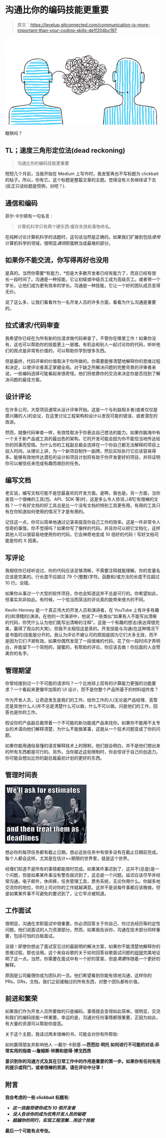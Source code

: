 # 沟通比你的编码技能更重要

> 原文：<https://levelup.gitconnected.com/communication-is-more-important-than-your-coding-skills-de1f204bc197>

![](img/09655a7b4cd0951a5d9fc769f02d723d.png)

眼熟吗？

## TL；速度三角形定位法(dead reckoning)

> 沟通比你的编码技能更重要

短短几个月前，当我开始在 Medium 上写作时，我发誓再也不写标题为 clickbait 的帖子。所以，你有它。这个标题是整篇文章的主题。觉得没有义务继续读下去(反正只读标题是惯例，对吧？).

## 通信和编码

菲尔·卡尔顿有一句名言 *:*

> 计算机科学只有两个硬东西:缓存失效和事物命名。

在纯粹讨论计算机科学的话题时，这句话当然是正确的。如果我们扩展到包括*使用*计算机科学的领域，很明显*通信*把蛋糕当成最难的部分。

## **如果你不能交流，你写得再好也没用**

是真的。当然你需要*有能力，*但是大多数开发者已经有能力了，而且已经有很长一段时间了。沟通是一种技能，它让初级或中级员工成为高级员工。或者带一个学长，让他们成为更有效率的学长。沟通是一种技能，它让一个好的团队成员变得无价。

说了这么多，让我们看看作为一名开发人员的许多方面，看看为什么沟通是重要的。

## 拉式请求/代码审查

我希望你已经在为所有新的拉请求做代码审查了，不管你在哪里工作！如果你没有，这也可以帮助你的技能更上一层楼。有机会和别人一起讨论你的代码，听听他们的观点是非常有价值的，可以帮助你学到很多东西。

但是最终，代码评审的价值取决于你所做的。你需要能够清楚地解释你的思维过程和决定，以使评论者真正掌握全局。对于缺乏所解决问题的完整背景的评审者来说，一些编码选择可能看起来很奇怪。他们将依靠你的交流来决定你是否找到了解决问题的最佳方案。

## 设计评论

在许多公司，大型项目通常从设计评审开始。这是一个与利益相关者(或者仅仅是感兴趣的人)的会议，在这里讨论工程架构和设计以发现可能的错误，或者潜在的改进。

然而，就像代码审查一样，有效性取决于你表达自己想法的能力。如果你脑海中有一个关于新产品或工具的最出色的架构，它的开发可能会因为你不能恰当地传达给你的同事而受阻。为什么你的工程副总裁会选择在一个你自己都无法解释的项目上投入时间。从理论上讲，为一个新项目制作一副牌，然后实际执行它应该容易得多。能够有效地传达潜在的设计和项目计划将有助于你开发更好的项目，并将证明你可以被信任来完成有趣而艰巨的任务。

## 编写文档

老实说，编写文档可能不是您最喜欢的开发方面。是啊，我也是。另一方面，当你发现一个很棒的工具(包、API、SDK 等)时，这是多么令人惊讶。)*和*它有很棒的文档？一个有好文档的好工具总是比一个没有文档的特别工具更有用。有用的工具只有在你知道如何使用的情况下才是有用的。

记住这一点，你可以简单地通过记录来提高你自己工作的效率。这是一件非常令人惊奇的事情，你不觉得吗？如果你写了像样的代码，并且你可以把它文档化，这样其他人可以很容易地使用你的代码，它会神奇地变成 10 倍好的代码！写好文档可能是你的 X 因素。

## 写评论

我相信你已经听说过，你的代码应该足够清晰，不需要注释就能理解。你的变量名应该是完美的。行长度不应超过 79 个(整数)字符。函数和/或方法的长度不应超过 10 行。没错。

如果你从事过一个大型的软件项目，你也会知道这并不总是可行的。你希望如此，但事实并非如此。有时候，一个恰当而简洁的评论真的能带来很大的不同。

Kevlin Henney 是一个真正伟大的开发人员和演讲者，在 YouTube 上有许多有趣的(和滑稽的)演讲。在他的一次演讲中，他说了一些类似“如果有人不能写出清晰的代码，你凭什么认为他们能写出清晰的注释”。这是一个有趣的想法(表达得很完美，赢得了观众的大笑)，但我不太相信这是真的。开发技能与沟通(在这种情况下是书面的)技能是分开的。我认为评论不被认可的原因是因为它们大多无效，而不是因为它们*不能*有效。如果你偶然发现了一段很难的代码，花了你一段时间才弄明白，并能留下一个简短的，甜蜜的，有帮助的评论，你应该去做！你后面的人会赞美你的名字。

## 管理期望

你曾经接到过一个不可能的请求吗？一个比地球上现有的计算能力更强的功能要求？一个看起来更像毕加索的 UI 设计，而不是你整个产品所基于的材料组件库？

作为开发人员，让奇迹发生是我们的工作。给你工作的人(无论是产品经理、高管还是其他什么人)并不总是清楚什么可以做，什么不可以做。问是他们的工作，回答也是你的工作。

假设你的产品副总裁带着一个不可能的新功能或产品来找你。如果你不能用不太专业的术语向他们解释清楚，为什么不能做某事，这就从一个技术问题变成了你的问题。

如果你能用通俗易懂的语言解释技术上的限制，他们就会明白，并不是他们想出来的所有东西都是可行的。另外，当你接近这些限制时，你会惊讶于自己的创造力。你可能会想出比你的副总裁最初计划的更好的东西。

## 管理时间表

![](img/37eb00dcdd4ac7ae41660451143016ed.png)

想必你的每项任务都有截止日期。想必这些任务中有很多没有在截止日期前完成。每个人都会这样。尤其是在估计==期限的世界里，就是这个世界。

经理们知道不是所有的事情都能按时完成。如果某件事迟到了，这并不(总是)是一个问题，但是如果某件事没有警告就迟到了，这总是一个问题。延迟应该尽早并经常沟通。电子邮件，休闲裤，任务管理工具，票务系统，无论你用什么。你越多地交流你的地位，你的上司对你的工作就越满意。这并不是说每件事都应该晚做。但是如果某件事不可避免的要迟到了，让它早点被知道。

## 工作面试

很明显，沟通在求职面试中很重要。你必须回答关于你自己、你过去经历等的定性问题。他们说面试的人力资源部分。然而，如果我告诉你，沟通在技术部分同样重要，包括可怕的白板面试。

没错！即使你想出了面试官见过的最聪明的解决方案，如果你不能清楚地解释你的思维过程，那也没用。这个来自谷歌的关于如何回答谷歌面试问题的[视频](https://www.youtube.com/watch?v=XKu_SEDAykw&t=1267s)完美地证明了这一点。当然，你需要在面试中有一个好的答案，但是*需要*伴随着一个更好的解释。

原因是公司雇佣你成为团队的一员。他们希望看到你能有效地沟通，这样你的 PRs，DRs，文档，我们之前接触过的所有东西，对整个团队都有价值。

## 前进和繁荣

如果我们作为开发人员所要做的只是编码，事情就会变得如此简单。很明显，交流和我们的编码技能一样重要。幸运的是，沟通对任何事情都很重要，正因为如此，有大量的资源可以帮助你提高。

关于这个主题，我读过两本很棒的书，可能会对你有所帮助:

如何赢得朋友并影响他人 —戴尔·卡耐基
**—芭芭拉·明托
**如何进行不可能的对话:非常实用的指南** —詹姆斯·林赛和彼得·博戈西昂**

**意识到你的沟通方式及其在日常工作中的作用是重要的第一步。如果你有任何有用的提示或窍门，或者很棒的资源，请在评论中分享！**

## **附言**

**我会考虑的一些 clickbait 标题有:**

*   ***这一技能将使你成为 10 倍开发者***
*   ***没人告诉你的成为优秀开发人员的秘密***
*   ***超越你的同行，实现工程涅槃…用这个技能***

**最后一个可能有点夸张。**